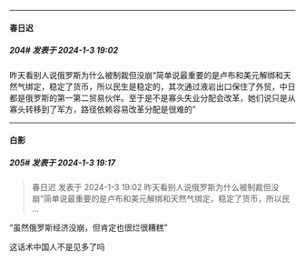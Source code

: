 
*****

####  春日迟  
##### 204#       发表于 2024-1-3 19:02

昨天看别人说俄罗斯为什么被制裁但没崩“简单说最重要的是卢布和美元解绑和天然气绑定，稳定了货币，所以民生是稳定的，其次通过液岩出口保住了外贸，中日都是俄罗斯的第一第二贸易伙伴。至于是不是寡头失业分配会改革，她们说只是从寡头转移到了军方，路径依赖容易改革分配是很难的”


*****

####  白影  
##### 205#       发表于 2024-1-3 19:17

<blockquote>春日迟 发表于 2024-1-3 19:02
昨天看别人说俄罗斯为什么被制裁但没崩“简单说最重要的是卢布和美元解绑和天然气绑定，稳定了货币，所以民 ...</blockquote>
“虽然俄罗斯经济没崩，但肯定也很烂很糟糕”

这话术中国人不是见多了吗

